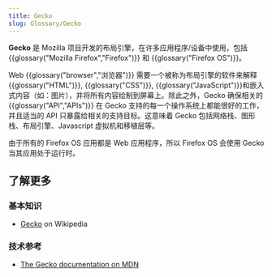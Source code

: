 ```yaml
---
title: Gecko
slug: Glossary/Gecko
---
```


**Gecko** 是 Mozilla 项目开发的布局引擎，在许多应用程序/设备中使用，包括{{glossary("Mozilla Firefox","Firefox")}} 和 {{glossary("Firefox OS")}}。

Web {{glossary("browser","浏览器")}} 需要一个被称为布局引擎的软件来解释 {{glossary("HTML")}}, {{glossary("CSS")}}, {{glossary("JavaScript")}}和嵌入式内容（如：图片），并将所有内容绘制到屏幕上。除此之外，Gecko 确保相关的 {{glossary("API","APIs")}} 在 Gecko 支持的每一个操作系统上都能很好的工作，并且适当的 API 只暴露给相关的支持目标。这意味着 Gecko 包括网络栈、图形栈、布局引擎、Javascript 虚拟机和移植层等。

由于所有的 Firefox OS 应用都是 Web 应用程序，所以 Firefox OS 会使用 Gecko 当其应用处于运行时。

## 了解更多

### 基本知识

- [Gecko](https://zh.wikipedia.org/wiki/Gecko_(software)) on Wikipedia

### 技术参考

- [The Gecko documentation on MDN](/zh-CN/docs/Mozilla/Gecko)
